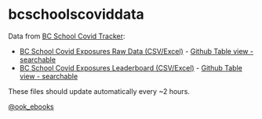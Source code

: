 # bcschoolscoviddata

Data from [BC School Covid Tracker](https://bcschoolcovidtracker.knack.com/bc-school-covid-tracker#home/):

* [BC School Covid Exposures Raw Data (CSV/Excel)](./data/bc_school_covid_events_raw_data.csv) - [Github Table view - searchable](https://github.com/spod/bcschoolscoviddata/blob/gh-pages/data/bc_school_covid_events_raw_data.csv)
* [BC School Covid Exposures Leaderboard (CSV/Excel)](./data/leaderboard.csv) - [Github Table view - searchable](https://github.com/spod/bcschoolscoviddata/blob/gh-pages/data/leaderboard.csv)


These files should update automatically every ~2 hours.

[@ook_ebooks](https://twitter.com/ook_ebooks/)